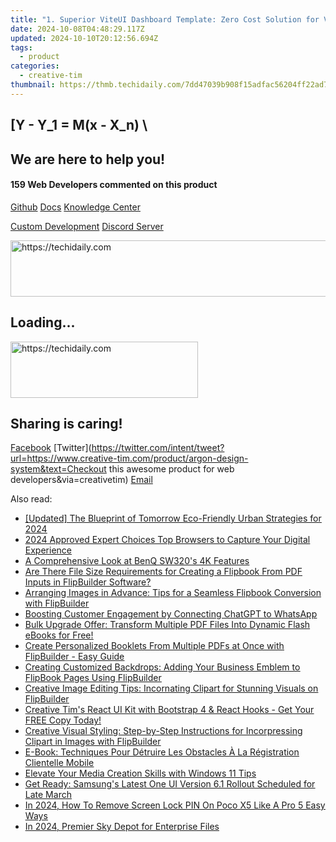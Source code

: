 ```yaml
---
title: "1. Superior ViteUI Dashboard Template: Zero Cost Solution for VueJS 3 and Bootstrap 5 Developers by Creative Tim"
date: 2024-10-08T04:48:29.117Z
updated: 2024-10-10T20:12:56.694Z
tags:
  - product
categories:
  - creative-tim
thumbnail: https://thmb.techidaily.com/7dd47039b908f15adfac56204ff22ad7becb8a002a35f04201c966ce7066b460.jpg
---
```


## \[Y - Y_1 = M(x - X_n) \

## We are here to help you!

#### 159 Web Developers commented on this product

[Github](https://github.com/creativetimofficial/argon-design-system) [Docs](https://tools.techidaily.com/creative-tim/products/) [Knowledge Center](https://tools.techidaily.com/creative-tim/products/) 

[Custom Development](https://tools.techidaily.com/creative-tim/products/) [Discord Server](https://discord.com/invite/FhCJCaHdQa) 

<!-- affiliate ads begin -->
<a href="https://appsumo.8odi.net/c/5597632/2111965/7443" target="_top" id="2111965">
  <img src="//a.impactradius-go.com/display-ad/7443-2111965" border="0" alt="https://techidaily.com" width="728" height="90"/>
</a>
<img height="0" width="0" src="https://appsumo.8odi.net/i/5597632/2111965/7443" style="position:absolute;visibility:hidden;" border="0" />
<!-- affiliate ads end -->

## Loading...

<!-- affiliate ads begin -->
<a href="https://aligracehair.sjv.io/c/5597632/1896541/19272" target="_top" id="1896541">
  <img src="//a.impactradius-go.com/display-ad/19272-1896541" border="0" alt="https://techidaily.com" width="300" height="90"/>
</a>
<img height="0" width="0" src="https://aligracehair.sjv.io/i/5597632/1896541/19272" style="position:absolute;visibility:hidden;" border="0" />
<!-- affiliate ads end -->

## Sharing is caring!

[Facebook](https://www.facebook.com/sharer/sharer.php?u=https://www.creative-tim.com/product/argon-design-system?src=sdkpreparse) [Twitter](https://twitter.com/intent/tweet?url=https://www.creative-tim.com/product/argon-design-system&text=Checkout this awesome product for web developers&via=creativetim) [Email](https://tools.techidaily.com/creative-tim/products/)

<ins class="adsbygoogle"
     style="display:block"
     data-ad-format="autorelaxed"
     data-ad-client="ca-pub-7571918770474297"
     data-ad-slot="1223367746"></ins>

<ins class="adsbygoogle"
     style="display:block"
     data-ad-client="ca-pub-7571918770474297"
     data-ad-slot="8358498916"
     data-ad-format="auto"
     data-full-width-responsive="true"></ins>

<span class="atpl-alsoreadstyle">Also read:</span>
<div><ul>
<li><a href="https://youtube-tips.techidaily.com/ed-the-blueprint-of-tomorrow-eco-friendly-urban-strategies-for-2024/"><u>[Updated] The Blueprint of Tomorrow Eco-Friendly Urban Strategies for 2024</u></a></li>
<li><a href="https://screen-activity-recording.techidaily.com/2024-approved-expert-choices-top-browsers-to-capture-your-digital-experience/"><u>2024 Approved Expert Choices Top Browsers to Capture Your Digital Experience</u></a></li>
<li><a href="https://extra-hints.techidaily.com/a-comprehensive-look-at-benq-sw320s-4k-features/"><u>A Comprehensive Look at BenQ SW320's 4K Features</u></a></li>
<li><a href="https://win-net.techidaily.com/are-there-file-size-requirements-for-creating-a-flipbook-from-pdf-inputs-in-flipbuilder-software/"><u>Are There File Size Requirements for Creating a Flipbook From PDF Inputs in FlipBuilder Software?</u></a></li>
<li><a href="https://win-net.techidaily.com/arranging-images-in-advance-tips-for-a-seamless-flipbook-conversion-with-flipbuilder/"><u>Arranging Images in Advance: Tips for a Seamless Flipbook Conversion with FlipBuilder</u></a></li>
<li><a href="https://tech-haven.techidaily.com/boosting-customer-engagement-by-connecting-chatgpt-to-whatsapp/"><u>Boosting Customer Engagement by Connecting ChatGPT to WhatsApp</u></a></li>
<li><a href="https://win-net.techidaily.com/bulk-upgrade-offer-transform-multiple-pdf-files-into-dynamic-flash-ebooks-for-free/"><u>Bulk Upgrade Offer: Transform Multiple PDF Files Into Dynamic Flash eBooks for Free!</u></a></li>
<li><a href="https://win-net.techidaily.com/create-personalized-booklets-from-multiple-pdfs-at-once-with-flipbuilder-easy-guide/"><u>Create Personalized Booklets From Multiple PDFs at Once with FlipBuilder - Easy Guide</u></a></li>
<li><a href="https://win-net.techidaily.com/creating-customized-backdrops-adding-your-business-emblem-to-flipbook-pages-using-flipbuilder/"><u>Creating Customized Backdrops: Adding Your Business Emblem to FlipBook Pages Using FlipBuilder</u></a></li>
<li><a href="https://win-net.techidaily.com/creative-image-editing-tips-incornating-clipart-for-stunning-visuals-on-flipbuilder/"><u>Creative Image Editing Tips: Incornating Clipart for Stunning Visuals on FlipBuilder</u></a></li>
<li><a href="https://win-net.techidaily.com/creative-tims-react-ui-kit-with-bootstrap-4-and-react-hooks-get-your-free-copy-today/"><u>Creative Tim's React UI Kit with Bootstrap 4 & React Hooks - Get Your FREE Copy Today!</u></a></li>
<li><a href="https://win-net.techidaily.com/creative-visual-styling-step-by-step-instructions-for-incorpressing-clipart-in-images-with-flipbuilder/"><u>Creative Visual Styling: Step-by-Step Instructions for Incorpressing Clipart in Images with FlipBuilder</u></a></li>
<li><a href="https://some-tips.techidaily.com/e-book-techniques-pour-detruire-les-obstacles-a-la-registration-clientelle-mobile/"><u>E-Book: Techniques Pour Détruire Les Obstacles À La Régistration Clientelle Mobile</u></a></li>
<li><a href="https://article-helps.techidaily.com/elevate-your-media-creation-skills-with-windows-11-tips/"><u>Elevate Your Media Creation Skills with Windows 11 Tips</u></a></li>
<li><a href="https://hardware-help.techidaily.com/get-ready-samsungs-latest-one-ui-version-61-rollout-scheduled-for-late-march/"><u>Get Ready: Samsung's Latest One UI Version 6.1 Rollout Scheduled for Late March</u></a></li>
<li><a href="https://easy-unlock-android.techidaily.com/in-2024-how-to-remove-screen-lock-pin-on-poco-x5-like-a-pro-5-easy-ways-by-drfone-android/"><u>In 2024, How To Remove Screen Lock PIN On Poco X5 Like A Pro 5 Easy Ways</u></a></li>
<li><a href="https://extra-support.techidaily.com/in-2024-premier-sky-depot-for-enterprise-files/"><u>In 2024, Premier Sky Depot for Enterprise Files</u></a></li>
</ul></div>

